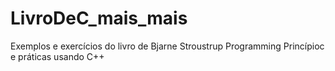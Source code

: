 # LivroDeC_mais_mais
Exemplos e exercícios do livro de Bjarne Stroustrup Programming Princípioc e práticas usando C++
